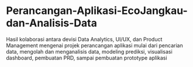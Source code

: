 # Perancangan-Aplikasi-EcoJangkau-dan-Analisis-Data
Hasil kolaborasi antara devisi Data Analytics, UI/UX, dan Product Management mengenai projek perancangan aplikasi mulai dari pencarian data, mengolah dan menganalisis data, modeling prediksi, visualisasi dashboard, pembuatan PRD, sampai pembuatan prototype aplikasi
